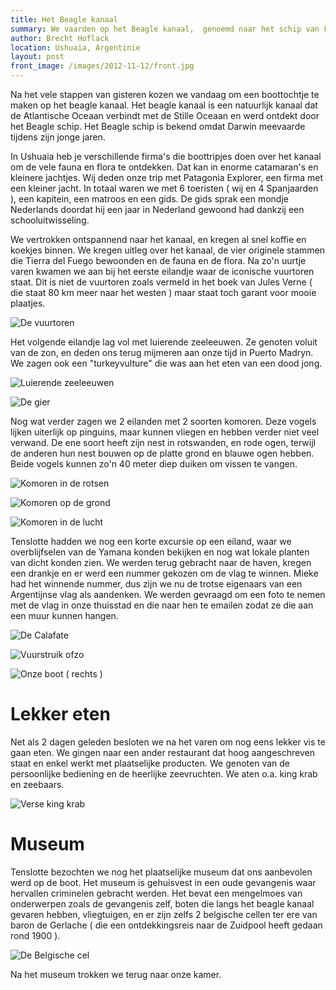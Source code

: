 ```yaml
---
title: Het Beagle kanaal
summary: We vaarden op het Beagle kanaal,  genoemd naar het schip van Fitz Roy en Darwin
author: Brecht Hoflack
location: Ushuaia, Argentinie
layout: post
front_image: /images/2012-11-12/front.jpg
---
```

Na het vele stappen van gisteren kozen we vandaag om een boottochtje te maken op het beagle kanaal.  Het beagle kanaal is een natuurlijk kanaal dat de Atlantische Oceaan verbindt met de Stille Oceaan en werd ontdekt door het Beagle schip.  Het Beagle schip is bekend omdat Darwin meevaarde tijdens zijn jonge jaren.

In Ushuaia heb je verschillende firma's die boottripjes doen over het kanaal om de vele fauna en flora te ontdekken.  Dat kan in enorme catamaran's en kleinere jachtjes.  Wij deden onze trip met Patagonia Explorer,  een firma met een kleiner jacht.  In totaal waren we met 6 toeristen ( wij en 4 Spanjaarden ),  een kapitein,  een matroos en een gids.  De gids sprak een mondje Nederlands doordat hij een jaar in Nederland gewoond had dankzij een schooluitwisseling.

We vertrokken ontspannend naar het kanaal,  en kregen al snel koffie en koekjes binnen.  We kregen uitleg over het kanaal,  de vier originele stammen die Tierra del Fuego bewoonden en de fauna en de flora.  Na zo'n uurtje varen kwamen we aan bij het eerste eilandje waar de iconische vuurtoren staat.  Dit is niet de vuurtoren zoals vermeld in het boek van Jules Verne ( die staat 80 km meer naar het westen ) maar staat toch garant voor mooie plaatjes.

![De vuurtoren](/images/2012-11-12/P1050348.JPG)

Het volgende eilandje lag vol met luierende zeeleeuwen.  Ze genoten voluit van de zon,  en deden ons terug mijmeren aan onze tijd in Puerto Madryn.  We zagen ook een "turkeyvulture" die was aan het eten van een dood jong.

![Luierende zeeleeuwen](/images/2012-11-12/P1050370.JPG)

![De gier](/images/2012-11-12/P1050380.JPG)

Nog wat verder zagen we 2 eilanden met 2 soorten komoren.  Deze vogels lijken uiterlijk op pinguins,  maar kunnen vliegen en hebben verder niet veel verwand.  De ene soort heeft zijn nest in rotswanden,  en rode ogen,  terwijl de anderen hun nest bouwen op de platte grond en blauwe ogen hebben.  Beide vogels kunnen zo'n 40 meter diep duiken om vissen te vangen.

![Komoren in de rotsen](/images/2012-11-12/P1050361.JPG)

![Komoren op de grond](/images/2012-11-12/P1050385.JPG)

![Komoren in de lucht](/images/2012-11-12/P1050394.JPG)

Tenslotte hadden we nog een korte excursie op een eiland,  waar we overblijfselen van de Yamana konden bekijken en nog wat lokale planten van dicht konden zien.  We werden terug gebracht naar de haven,  kregen een drankje en er werd een nummer gekozen om de vlag te winnen.  Mieke had het winnende nummer,  dus zijn we nu de trotse eigenaars van een Argentijnse vlag als aandenken.  We werden gevraagd om een foto te nemen met de vlag in onze thuisstad en die naar hen te emailen zodat ze die aan een muur kunnen hangen.

![De Calafate](/images/2012-11-12/P1050399.JPG)

![Vuurstruik ofzo](/images/2012-11-12/P1050402.JPG)

![Onze boot ( rechts )](/images/2012-11-12/P1050412.JPG)


# Lekker eten #
Net als 2 dagen geleden besloten we na het varen om nog eens lekker vis te gaan eten.  We gingen naar een ander restaurant dat hoog aangeschreven staat en enkel werkt met plaatselijke producten.  We genoten van de persoonlijke bediening en de heerlijke zeevruchten.  We aten o.a. king krab en zeebaars.

![Verse king krab](/images/2012-11-12/P1050414.JPG)

# Museum #
Tenslotte bezochten we nog het plaatselijke museum dat ons aanbevolen werd op de boot.  Het museum is gehuisvest in een oude gevangenis waar hervallen criminelen gebracht werden.  Het bevat een mengelmoes van onderwerpen zoals de gevangenis zelf,  boten die langs het beagle kanaal gevaren hebben,  vliegtuigen,  en er zijn zelfs 2 belgische cellen ter ere van baron de Gerlache ( die een ontdekkingsreis naar de Zuidpool heeft gedaan rond 1900 ).

![De Belgische cel](/images/2012-11-12/P1050418.JPG)

Na het museum trokken we terug naar onze kamer. 
